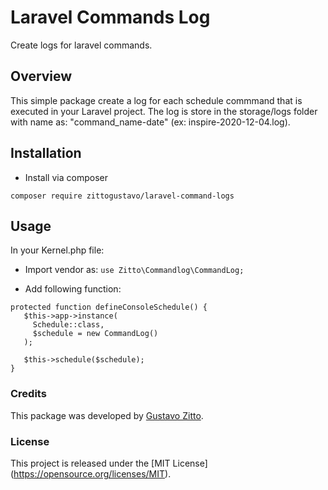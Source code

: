 # Laravel Commands Log
Create logs for laravel commands. 

## Overview
This simple package create a log for each schedule commmand that is executed in your Laravel project. The log is store in the storage/logs folder with name as: "command_name-date" (ex: inspire-2020-12-04.log).

## Installation
* Install via composer

`composer require zittogustavo/laravel-command-logs`

## Usage
In your Kernel.php file:

* Import vendor as:
`use Zitto\Commandlog\CommandLog;`

* Add following function: 
 ```
protected function defineConsoleSchedule() {
    $this->app->instance(
      Schedule::class,
      $schedule = new CommandLog()
    );

    $this->schedule($schedule);
}
```

### Credits

This package was developed by [Gustavo Zitto](https://github.com/zittogustavo/).

### License
This project is released under the [MIT License] (https://opensource.org/licenses/MIT).
